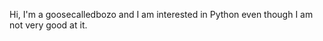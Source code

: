 Hi, I'm a goosecalledbozo and I am interested in Python even though I am not very good at it.

<!---
agoosecalledbozo/agoosecalledbozo is a ✨ special ✨ repository because its `README.md` (this file) appears on your GitHub profile.
You can click the Preview link to take a look at your changes.
--->
